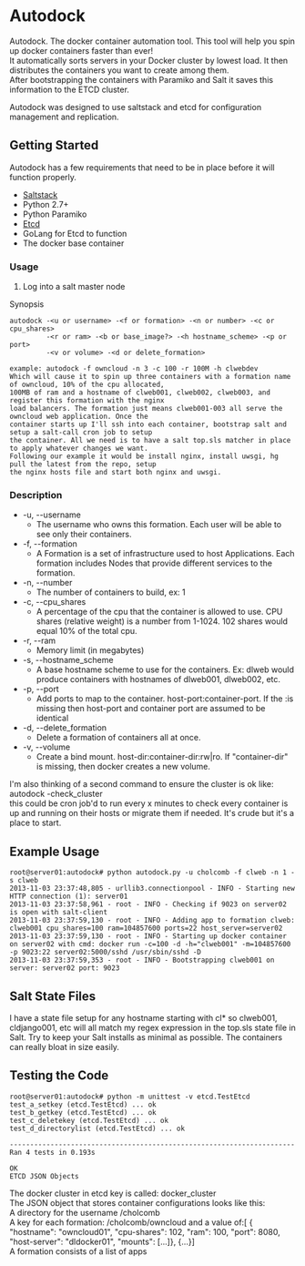 Autodock
========

Autodock. The docker container automation tool. This tool will help you spin up docker containers faster than ever!  
It automatically sorts servers in your Docker cluster by lowest load.  It then distributes the containers you want to create among them.  
After bootstrapping the containers with Paramiko and Salt it saves this information to the ETCD cluster.  


Autodock was designed to use saltstack and etcd for configuration management and replication.

## Getting Started
Autodock has a few requirements that need to be in place before it will function properly.  
* [Saltstack](http://docs.saltstack.com/topics/index.html)  
* Python 2.7+
* Python Paramiko
* [Etcd](https://github.com/coreos/etcd)
* GoLang for Etcd to function
* The docker base container

### Usage

1. Log into a salt master node

Synopsis
```
autodock -<u or username> -<f or formation> -<n or number> -<c or cpu_shares> 
         -<r or ram> -<b or base_image?> -<h hostname_scheme> -<p or port>
         -<v or volume> -<d or delete_formation>

example: autodock -f owncloud -n 3 -c 100 -r 100M -h clwebdev
Which will cause it to spin up three containers with a formation name of owncloud, 10% of the cpu allocated, 
100MB of ram and a hostname of clweb001, clweb002, clweb003, and register this formation with the nginx 
load balancers. The formation just means clweb001-003 all serve the owncloud web application. Once the 
container starts up I'll ssh into each container, bootstrap salt and setup a salt-call cron job to setup 
the container. All we need is to have a salt top.sls matcher in place to apply whatever changes we want. 
Following our example it would be install nginx, install uwsgi, hg pull the latest from the repo, setup 
the nginx hosts file and start both nginx and uwsgi.
```
### Description

* -u, --username
    - The username who owns this formation. Each user will be able to see only their containers.
* -f, --formation
    - A Formation is a set of infrastructure used to host Applications. Each formation includes Nodes that provide different services to the formation.
* -n, --number
    - The number of containers to build, ex: 1
* -c, --cpu_shares
    - A percentage of the cpu that the container is allowed to use. CPU shares (relative weight) is a number from 1-1024. 102 shares would equal 10% of the total cpu.
* -r, --ram
    - Memory limit (in megabytes)
* -s, --hostname_scheme
    - A base hostname scheme to use for the containers. Ex: dlweb would produce containers with hostnames of dlweb001, dlweb002, etc.
* -p, --port
    - Add ports to map to the container. host-port:container-port.  If the :is missing then host-port and container port are assumed to be identical
* -d, --delete_formation
    - Delete a formation of containers all at once.  
* -v, --volume
    - Create a bind mount. host-dir:container-dir:rw|ro. If "container-dir" is missing, then docker creates a new volume.
  
I'm also thinking of a second command to ensure the cluster is ok like:  
autodock -check_cluster  
this could be cron job'd to run every x minutes to check every container is up and running on their hosts or migrate them if needed. It's crude but it's a place to start.

Example Usage
-------------------------------
```
root@server01:autodock# python autodock.py -u cholcomb -f clweb -n 1 -s clweb
2013-11-03 23:37:48,805 - urllib3.connectionpool - INFO - Starting new HTTP connection (1): server01
2013-11-03 23:37:58,961 - root - INFO - Checking if 9023 on server02 is open with salt-client
2013-11-03 23:37:59,130 - root - INFO - Adding app to formation clweb: clweb001 cpu_shares=100 ram=104857600 ports=22 host_server=server02
2013-11-03 23:37:59,130 - root - INFO - Starting up docker container on server02 with cmd: docker run -c=100 -d -h="clweb001" -m=104857600 -p 9023:22 server02:5000/sshd /usr/sbin/sshd -D
2013-11-03 23:37:59,353 - root - INFO - Bootstrapping clweb001 on server: server02 port: 9023
```
Salt State Files
-------------------------------

I have a state file setup for any hostname starting with cl* so clweb001, cldjango001, etc will all match my regex expression in the top.sls state file in Salt.
Try to keep your Salt installs as minimal as possible. The containers can really bloat in size easily.  

Testing the Code
-------------------------------

```
root@server01:autodock# python -m unittest -v etcd.TestEtcd
test_a_setkey (etcd.TestEtcd) ... ok
test_b_getkey (etcd.TestEtcd) ... ok
test_c_deletekey (etcd.TestEtcd) ... ok
test_d_directorylist (etcd.TestEtcd) ... ok

----------------------------------------------------------------------
Ran 4 tests in 0.193s

OK
ETCD JSON Objects
```
The docker cluster in etcd key is called: docker_cluster  
The JSON object that stores container configurations looks like this:  
A directory for the username /cholcomb  
A key for each formation: /cholcomb/owncloud and a value of:[ { "hostname": "owncloud01", "cpu-shares": 102, "ram": 100, "port": 8080, "host-server": "dldocker01", "mounts": [...]}, {...}]  
A formation consists of a list of apps  
